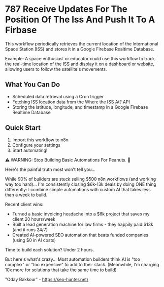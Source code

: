 # 787 Receive Updates For The Position Of The Iss And Push It To A Firbase

This workflow periodically retrieves the current location of the International Space Station (ISS) and stores it in a Google Firebase Realtime Database.

Example: A space enthusiast or educator could use this workflow to track the real-time location of the ISS and display it on a dashboard or website, allowing users to follow the satellite's movements.

## What You Can Do
- Scheduled data retrieval using a Cron trigger
- Fetching ISS location data from the Where the ISS At? API
- Storing the latitude, longitude, and timestamp in a Google Firebase Realtime Database

## Quick Start
1. Import this workflow to n8n
2. Configure your settings
3. Start automating!

⚠️ WARNING: Stop Building Basic Automations For Peanuts. 🚫

Here's the painful truth most won't tell you...

While 90% of builders are stuck selling $500 n8n workflows (and working way too hard)...
I'm consistently closing $6k-13k deals by doing ONE thing differently:
I combine simple automations with custom AI that takes less than a week to build.

Recent client wins:
* Turned a basic invoicing headache into a $6k project that saves my client 20 hours/week
* Built a lead generation machine for law firms - they happily paid $13k (and it runs 24/7)
* Created AI-powered SEO automation that beats funded companies (using $0 in AI costs)

Time to build each solution? Under 2 hours.

But here's what's crazy...
Most automation builders think AI is "too complex" or "too expensive" to add to their stack.
(Meanwhile, I'm charging 10x more for solutions that take the same time to build)

"Oday Bakkour" - https://seo-hunter.net/
